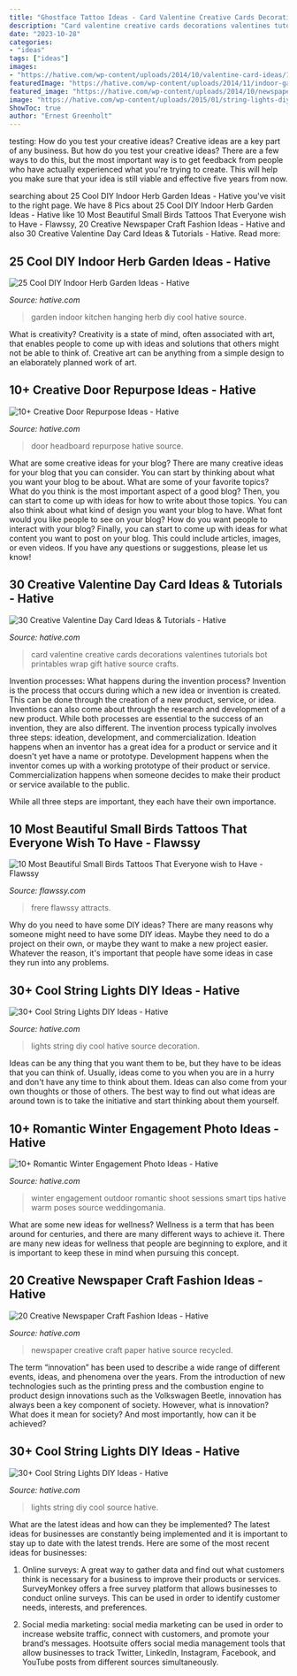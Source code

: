 ```yaml
---
title: "Ghostface Tattoo Ideas - Card Valentine Creative Cards Decorations Valentines Tutorials Bot Printables Wrap Gift Hative Source Crafts"
description: "Card valentine creative cards decorations valentines tutorials bot printables wrap gift hative source crafts"
date: "2023-10-28"
categories:
- "ideas"
tags: ["ideas"]
images:
- "https://hative.com/wp-content/uploads/2014/10/valentine-card-ideas/18-valentine-card-ideas.jpg"
featuredImage: "https://hative.com/wp-content/uploads/2014/11/indoor-garden/2-hanging-kitchen-garden.jpg"
featured_image: "https://hative.com/wp-content/uploads/2014/10/newspaper-craft-fashion-ideas/14-creative-newspaper-craft-fashion-ideas.jpg"
image: "https://hative.com/wp-content/uploads/2015/01/string-lights-diy-ideas/7-string-lights-diy-ideas.jpg"
ShowToc: true
author: "Ernest Greenholt"
---
```



testing: How do you test your creative ideas?
Creative ideas are a key part of any business. But how do you test your creative ideas? There are a few ways to do this, but the most important way is to get feedback from people who have actually experienced what you're trying to create. This will help you make sure that your idea is still viable and effective five years from now.

	

		
searching about 25 Cool DIY Indoor Herb Garden Ideas - Hative you've visit to the right page. We have 8 Pics about 25 Cool DIY Indoor Herb Garden Ideas - Hative like 10 Most Beautiful Small Birds Tattoos That Everyone wish to Have - Flawssy, 20 Creative Newspaper Craft Fashion Ideas - Hative and also 30 Creative Valentine Day Card Ideas &amp; Tutorials - Hative. Read more:
		
    
## 25 Cool DIY Indoor Herb Garden Ideas - Hative

<img loading=lazy src="https://hative.com/wp-content/uploads/2014/11/indoor-garden/2-hanging-kitchen-garden.jpg" onerror="this.onerror=null;this.src='https://tse2.mm.bing.net/th?id=OIP.jrCYtoPuTKVTvYAgLoIyuQHaKF&amp;pid=15.1';" alt="25 Cool DIY Indoor Herb Garden Ideas - Hative">

_Source: hative.com_

>garden indoor kitchen hanging herb diy cool hative source. 

	

What is creativity?
Creativity is a state of mind, often associated with art, that enables people to come up with ideas and solutions that others might not be able to think of. Creative art can be anything from a simple design to an elaborately planned work of art.

    
## 10+ Creative Door Repurpose Ideas - Hative

<img loading=lazy src="https://hative.com/wp-content/uploads/2014/09/door-repurpose-ideas/2-vintage-headboard.jpg" onerror="this.onerror=null;this.src='https://tse2.mm.bing.net/th?id=OIP.h5YYLsm4N6vpA2SobDuAwQHaJ4&amp;pid=15.1';" alt="10+ Creative Door Repurpose Ideas - Hative">

_Source: hative.com_

>door headboard repurpose hative source. 

	

What are some creative ideas for your blog?
There are many creative ideas for your blog that you can consider. You can start by thinking about what you want your blog to be about. What are some of your favorite topics? What do you think is the most important aspect of a good blog? Then, you can start to come up with ideas for how to write about those topics. You can also think about what kind of design you want your blog to have. What font would you like people to see on your blog? How do you want people to interact with your blog? Finally, you can start to come up with ideas for what content you want to post on your blog. This could include articles, images, or even videos. If you have any questions or suggestions, please let us know!

    
## 30 Creative Valentine Day Card Ideas &amp; Tutorials - Hative

<img loading=lazy src="https://hative.com/wp-content/uploads/2014/10/valentine-card-ideas/18-valentine-card-ideas.jpg" onerror="this.onerror=null;this.src='https://tse3.mm.bing.net/th?id=OIP.q4TQcFCQEtA37eTCNez9GwHaLH&amp;pid=15.1';" alt="30 Creative Valentine Day Card Ideas &amp; Tutorials - Hative">

_Source: hative.com_

>card valentine creative cards decorations valentines tutorials bot printables wrap gift hative source crafts. 

	

Invention processes: What happens during the invention process?
Invention is the process that occurs during which a new idea or invention is created. This can be done through the creation of a new product, service, or idea. Inventions can also come about through the research and development of a new product. While both processes are essential to the success of an invention, they are also different. 
The invention process typically involves three steps: ideation, development, and commercialization. Ideation happens when an inventor has a great idea for a product or service and it doesn't yet have a name or prototype. Development happens when the inventor comes up with a working prototype of their product or service. Commercialization happens when someone decides to make their product or service available to the public. 

While all three steps are important, they each have their own importance.

    
## 10 Most Beautiful Small Birds Tattoos That Everyone Wish To Have - Flawssy

<img loading=lazy src="http://flawssy.com/wp-content/uploads/2016/06/Small-Bird-Tattoo-Designs.jpg" onerror="this.onerror=null;this.src='https://tse4.mm.bing.net/th?id=OIP.724m0R08CHVybeMsakUkFwHaJ4&amp;pid=15.1';" alt="10 Most Beautiful Small Birds Tattoos That Everyone wish to Have - Flawssy">

_Source: flawssy.com_

>frere flawssy attracts. 

	

Why do you need to have some DIY ideas?
There are many reasons why someone might need to have some DIY ideas. Maybe they need to do a project on their own, or maybe they want to make a new project easier. Whatever the reason, it's important that people have some ideas in case they run into any problems.

    
## 30+ Cool String Lights DIY Ideas - Hative

<img loading=lazy src="https://hative.com/wp-content/uploads/2015/01/string-lights-diy-ideas/15-string-lights-diy-ideas.jpg" onerror="this.onerror=null;this.src='https://tse3.mm.bing.net/th?id=OIP.8_MbPe9P1zdsin5ir-VOTQHaJ3&amp;pid=15.1';" alt="30+ Cool String Lights DIY Ideas - Hative">

_Source: hative.com_

>lights string diy cool hative source decoration. 

	

Ideas can be any thing that you want them to be, but they have to be ideas that you can think of. Usually, ideas come to you when you are in a hurry and don't have any time to think about them. Ideas can also come from your own thoughts or those of others. The best way to find out what ideas are around town is to take the initiative and start thinking about them yourself.

    
## 10+ Romantic Winter Engagement Photo Ideas - Hative

<img loading=lazy src="https://hative.com/wp-content/uploads/2014/11/winter-engagement-photo-ideas/8-winter-engagement-photo-ideas.jpg" onerror="this.onerror=null;this.src='https://tse4.mm.bing.net/th?id=OIP.6dEU46Saaqnl5MT6QloPFQHaLH&amp;pid=15.1';" alt="10+ Romantic Winter Engagement Photo Ideas - Hative">

_Source: hative.com_

>winter engagement outdoor romantic shoot sessions smart tips hative warm poses source weddingomania. 

	

What are some new ideas for wellness?
Wellness is a term that has been around for centuries, and there are many different ways to achieve it. There are many new ideas for wellness that people are beginning to explore, and it is important to keep these in mind when pursuing this concept.

    
## 20 Creative Newspaper Craft Fashion Ideas - Hative

<img loading=lazy src="https://hative.com/wp-content/uploads/2014/10/newspaper-craft-fashion-ideas/14-creative-newspaper-craft-fashion-ideas.jpg" onerror="this.onerror=null;this.src='https://tse1.mm.bing.net/th?id=OIP.LGUML7UIRXT0iilHjTsgxQHaLH&amp;pid=15.1';" alt="20 Creative Newspaper Craft Fashion Ideas - Hative">

_Source: hative.com_

>newspaper creative craft paper hative source recycled. 

	

The term “innovation” has been used to describe a wide range of different events, ideas, and phenomena over the years. From the introduction of new technologies such as the printing press and the combustion engine to product design innovations such as the Volkswagen Beetle, innovation has always been a key component of society. However, what is innovation? What does it mean for society? And most importantly, how can it be achieved?

    
## 30+ Cool String Lights DIY Ideas - Hative

<img loading=lazy src="https://hative.com/wp-content/uploads/2015/01/string-lights-diy-ideas/7-string-lights-diy-ideas.jpg" onerror="this.onerror=null;this.src='https://tse1.mm.bing.net/th?id=OIP.YEEweGHGFbA0n5-Bs02HpQHaLL&amp;pid=15.1';" alt="30+ Cool String Lights DIY Ideas - Hative">

_Source: hative.com_

>lights string diy cool source hative. 

	

What are the latest ideas and how can they be implemented?
The latest ideas for businesses are constantly being implemented and it is important to stay up to date with the latest trends. Here are some of the most recent ideas for businesses:
1. Online surveys: A great way to gather data and find out what customers think is necessary for a business to improve their products or services. SurveyMonkey offers a free survey platform that allows businesses to conduct online surveys. This can be used in order to identify customer needs, interests, and preferences.

2. Social media marketing: social media marketing can be used in order to increase website traffic, connect with customers, and promote your brand’s messages. Hootsuite offers social media management tools that allow businesses to track Twitter, LinkedIn, Instagram, Facebook, and YouTube posts from different sources simultaneously.

